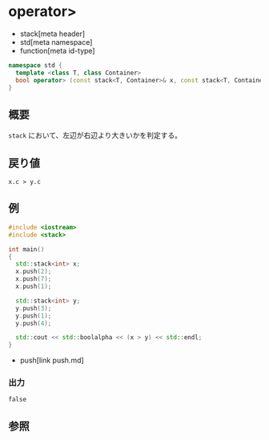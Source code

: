 # operator>
* stack[meta header]
* std[meta namespace]
* function[meta id-type]

```cpp
namespace std {
  template <class T, class Container>
  bool operator> (const stack<T, Container>& x, const stack<T, Container>& y);
}
```

## 概要
`stack` において、左辺が右辺より大きいかを判定する。


## 戻り値
`x.c > y.c`


## 例
```cpp example
#include <iostream>
#include <stack>

int main()
{
  std::stack<int> x;
  x.push(2);
  x.push(7);
  x.push(1);

  std::stack<int> y;
  y.push(3);
  y.push(1);
  y.push(4);

  std::cout << std::boolalpha << (x > y) << std::endl;
}
```
* push[link push.md]

### 出力
```
false
```

## 参照



